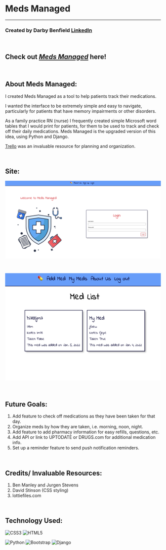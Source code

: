 
# **Meds Managed** 
----

### Created by Darby Benfield [LinkedIn](https://www.linkedin.com/in/darby-benfield/)

<p>&nbsp;</p>


## Check out _[Meds Managed](https://invibe-tipsy-t.herokuapp.com/)_ here!

  
<p>&nbsp;</p>

## About Meds Managed:

I created Meds Managed as a tool to help patients track their medications. 

I wanted the interface to be extremely simple and easy to navigate, particularly for patients that have memory impairments or other disorders. 

As a family practice RN (nurse) I frequently created simple Microsoft word tables that I would print for patients, for them to be used to track and check off their daily medications. Meds Managed is the upgraded version of this idea, using Python and Django. 


[Trello](https://trello.com/b/NPInOIjb/meds-managed) was an invaluable resource for planning and organization. 


<p>&nbsp;</p>

## Site:

![SiteLandingPage](main_app/static/images/landingpage.png)

<p>&nbsp;</p>

![AddMeds](main_app/static/images/addmeds.png)

<p>&nbsp;</p>


## Future Goals:
  1. Add feature to check off medications as they have been taken for that day. 
  2. Organize meds by how they are taken, i.e. morning, noon, night. 
  3. Add feature to add pharmacy information for easy refills, questions, etc. 
  4. Add API or link to UPTODATE or DRUGS.com for additional medication info. 
  5. Set up a reminder feature to send push notification reminders. 
   

<p>&nbsp;</p>


## Credits/ Invaluable Resources:
1. Ben Manley and Jurgen Stevens 
2. David Stinson (CSS styling)
3. lottiefiles.com
  

<p>&nbsp;</p>

## Technology Used:

![CSS3](https://img.shields.io/badge/css3-%231572B6.svg?style=for-the-badge&logo=css3&logoColor=white)
![HTML5](https://img.shields.io/badge/html5-%23E34F26.svg?style=for-the-badge&logo=html5&logoColor=white)

![Python](https://img.shields.io/badge/python-3670A0?style=for-the-badge&logo=python&logoColor=ffdd54)
![Bootstrap](https://img.shields.io/badge/bootstrap-%23563D7C.svg?style=for-the-badge&logo=bootstrap&logoColor=white)
![Django](https://img.shields.io/badge/django-%23092E20.svg?style=for-the-badge&logo=django&logoColor=white)